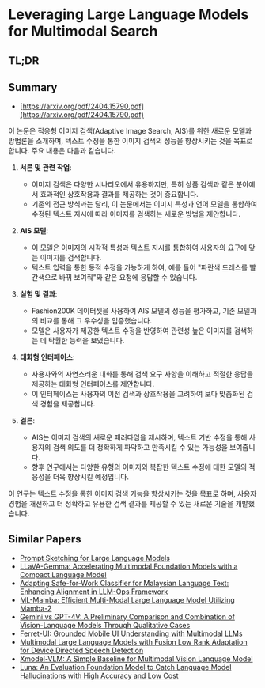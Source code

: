 # Leveraging Large Language Models for Multimodal Search
## TL;DR
## Summary
- [https://arxiv.org/pdf/2404.15790.pdf](https://arxiv.org/pdf/2404.15790.pdf)

이 논문은 적응형 이미지 검색(Adaptive Image Search, AIS)를 위한 새로운 모델과 방법론을 소개하며, 텍스트 수정을 통한 이미지 검색의 성능을 향상시키는 것을 목표로 합니다. 주요 내용은 다음과 같습니다.

1. **서론 및 관련 작업**:
   - 이미지 검색은 다양한 시나리오에서 유용하지만, 특히 상품 검색과 같은 분야에서 효과적인 상호작용과 결과를 제공하는 것이 중요합니다.
   - 기존의 접근 방식과는 달리, 이 논문에서는 이미지 특성과 언어 모델을 통합하여 수정된 텍스트 지시에 따라 이미지를 검색하는 새로운 방법을 제안합니다.

2. **AIS 모델**:
   - 이 모델은 이미지의 시각적 특성과 텍스트 지시를 통합하여 사용자의 요구에 맞는 이미지를 검색합니다.
   - 텍스트 입력을 통한 동적 수정을 가능하게 하여, 예를 들어 "파란색 드레스를 빨간색으로 바꿔 보여줘"와 같은 요청에 응답할 수 있습니다.

3. **실험 및 결과**:
   - Fashion200K 데이터셋을 사용하여 AIS 모델의 성능을 평가하고, 기존 모델과의 비교를 통해 그 우수성을 입증했습니다.
   - 모델은 사용자가 제공한 텍스트 수정을 반영하여 관련성 높은 이미지를 검색하는 데 탁월한 능력을 보였습니다.

4. **대화형 인터페이스**:
   - 사용자와의 자연스러운 대화를 통해 검색 요구 사항을 이해하고 적절한 응답을 제공하는 대화형 인터페이스를 제안합니다.
   - 이 인터페이스는 사용자의 이전 검색과 상호작용을 고려하여 보다 맞춤화된 검색 경험을 제공합니다.

5. **결론**:
   - AIS는 이미지 검색의 새로운 패러다임을 제시하며, 텍스트 기반 수정을 통해 사용자의 검색 의도를 더 정확하게 파악하고 만족시킬 수 있는 가능성을 보여줍니다.
   - 향후 연구에서는 다양한 유형의 이미지와 복잡한 텍스트 수정에 대한 모델의 적응성을 더욱 향상시킬 예정입니다.

이 연구는 텍스트 수정을 통한 이미지 검색 기능을 향상시키는 것을 목표로 하며, 사용자 경험을 개선하고 더 정확하고 유용한 검색 결과를 제공할 수 있는 새로운 기술을 개발했습니다.

## Similar Papers
- [Prompt Sketching for Large Language Models](2311.04954.md)
- [LLaVA-Gemma: Accelerating Multimodal Foundation Models with a Compact Language Model](2404.01331.md)
- [Adapting Safe-for-Work Classifier for Malaysian Language Text: Enhancing Alignment in LLM-Ops Framework](2407.20729.md)
- [ML-Mamba: Efficient Multi-Modal Large Language Model Utilizing Mamba-2](2407.19832.md)
- [Gemini vs GPT-4V: A Preliminary Comparison and Combination of Vision-Language Models Through Qualitative Cases](2312.15011.md)
- [Ferret-UI: Grounded Mobile UI Understanding with Multimodal LLMs](2404.05719.md)
- [Multimodal Large Language Models with Fusion Low Rank Adaptation for Device Directed Speech Detection](2406.09617.md)
- [Xmodel-VLM: A Simple Baseline for Multimodal Vision Language Model](2405.09215.md)
- [Luna: An Evaluation Foundation Model to Catch Language Model Hallucinations with High Accuracy and Low Cost](2406.00975.md)
